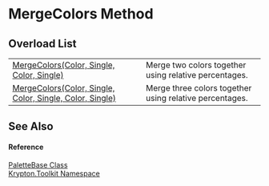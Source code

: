 # MergeColors Method


## Overload List
<table>
<tr>
<td><a href="01b8955f-2be4-d1c0-fa78-4ea538ad989c.md">MergeColors(Color, Single, Color, Single)</a></td>
<td>Merge two colors together using relative percentages.</td></tr>
<tr>
<td><a href="7e796e12-d013-e60a-b404-b7a5b42514d4.md">MergeColors(Color, Single, Color, Single, Color, Single)</a></td>
<td>Merge three colors together using relative percentages.</td></tr>
</table>

## See Also


#### Reference
<a href="6da77fa5-1590-4646-f2ea-70002c922aee.md">PaletteBase Class</a>  
<a href="79d2eac2-21f4-54ff-7552-b20c33c30600.md">Krypton.Toolkit Namespace</a>  
